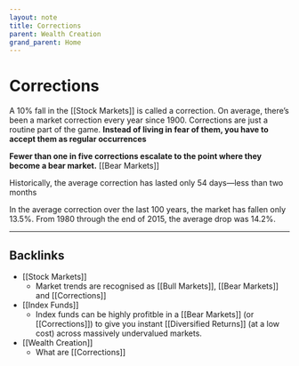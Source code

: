 ```yaml
---
layout: note
title: Corrections
parent: Wealth Creation
grand_parent: Home
---
```


# Corrections

A 10% fall in the [[Stock Markets]] is called a correction. On average, there’s been a market correction every year since 1900. Corrections are just a routine part of the game. **Instead of living in fear of them, you have to accept them as regular occurrences**

**Fewer than one in five corrections escalate to the point where they become a bear market.** [[Bear Markets]]

Historically, the average correction has lasted only 54 days—less than two months

In the average correction over the last 100 years, the market has fallen only 13.5%. From 1980 through the end of 2015, the average drop was 14.2%.

---
## Backlinks
* [[Stock Markets]]
	* Market trends are recognised as [[Bull Markets]], [[Bear Markets]] and [[Corrections]]
* [[Index Funds]]
	* Index funds can be highly profitble in a [[Bear Markets]] (or [[Corrections]]) to give you instant [[Diversified Returns]] (at a low cost) across massively undervalued markets.
* [[Wealth Creation]]
	* What are [[Corrections]]

